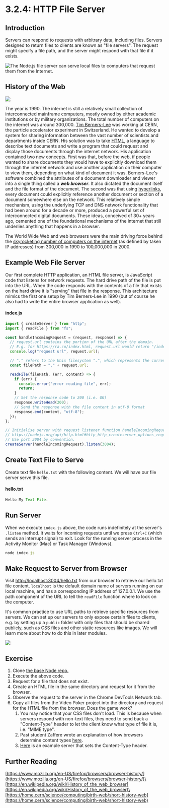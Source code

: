 # 3.2.4: HTTP File Server

## Introduction

Servers can respond to requests with arbitrary data, including files. Servers designed to return files to clients are known as "file servers". The request might specify a file path, and the server might respond with that file if it exists.

![The Node.js file server can serve local files to computers that request them from the Internet.](../.gitbook/assets/file-server-node.jpg)

## History of the Web

![](../.gitbook/assets/berners-lee.jpg)

The year is 1990. The internet is still a relatively small collection of interconnected mainframe computers, mostly owned by either academic institutions or by military organizations. The total number of computers on the internet was around 300,000. [Tim Berners-Lee](https://en.wikipedia.org/wiki/Tim_Berners-Lee) was working at CERN, the particle accelerator experiment in Switzerland. He wanted to develop a system for sharing information between the vast number of scientists and departments inside CERN. His solution was to take [HTML](https://en.wikipedia.org/wiki/HTML), a language to describe text documents and write a program that could request and display those documents through the internet network. His application contained two new concepts. First was that, before the web, if people wanted to share documents they would have to explicitly download them through the internet network and use another application on their computer to view them, depending on what kind of document it was. Berners-Lee's software combined the attributes of a document downloader and viewer into a single thing called a _**web browser**_. It also dictated the document itself and the file format of the document. The second was that using [hyperlinks](https://en.wikipedia.org/wiki/Hyperlink), every document could explicitly reference another document or section of a document somewhere else on the network. This relatively simple mechanism, using the underlying TCP and DNS network functionality that had been around for a decade or more, produced a powerful set of interconnected digital documents. These ideas, conceived of 30+ years ago, cemented one of the foundational mechanisms of the internet that still underlies anything that happens in a browser.

The World Wide Web and web browsers were the main driving force behind the [skyrocketing number of computers on the internet](https://en.wikipedia.org/wiki/Global_Internet_usage#Internet_hosts) (as defined by taken IP addresses) from 300,000 in 1990 to 100,000,000 in 2000.

## Example Web File Server

Our first complete HTTP application, an HTML file server, is JavaScript code that listens for network requests. The hard drive path of the file is put into the URL. When the code responds with the contents of a file that exists on the hard drive it is "serving" that file in the response. This architecture mimics the first one setup by Tim Berners-Lee in 1990 (but of course he also had to write the entire browser application as well).

#### index.js

```javascript
import { createServer } from "http";
import { readFile } from "fs";

const handleIncomingRequest = (request, response) => {
  // request.url contains the portion of the URL after the domain.
  // E.g. for https://ra.co/index.html, request.url would return "/index.html".
  console.log("request url", request.url);

  // "." refers to the Unix filesystem ".", which represents the current directory.
  const filePath = "." + request.url;

  readFile(filePath, (err, content) => {
    if (err) {
      console.error("error reading file", err);
      return;
    }
    // Set the response code to 200 (i.e. OK)
    response.writeHead(200);
    // Send the response with the file content in utf-8 format
    response.end(content, "utf-8");
  });
};

// Initialise server with request listener function handleIncomingRequest
// https://nodejs.org/api/http.html#http_http_createserver_options_requestlistener
// Use port 3004 by convention.
createServer(handleIncomingRequest).listen(3004);
```

## Create Text File to Serve

Create text file `hello.txt` with the following content. We will have our file server serve this file.

#### hello.txt

```javascript
Hello My Text File.
```

## Run Server

When we execute `index.js` above, the code runs indefinitely at the server's `.listen` method. It waits for incoming requests until we press `Ctrl+C` (which sends an interrupt signal) to exit. Look for the running server process in the Activity Monitor (Mac) or Task Manager (Windows).

```javascript
node index.js
```

## Make Request to Server from Browser

Visit [http://localhost:3004/hello.txt](http://localhost:3004/hello.txt) from our browser to retrieve our hello.txt file content. `localhost` is the default domain name of servers running on our local machine, and has a corresponding IP address of 127.0.0.1. We use the path component of the URL to tell the `readFile` function where to look on the computer.

It's common practice to use URL paths to retrieve specific resources from servers. We can set up our servers to only expose certain files to clients, e.g. by setting up a `public` folder with only files that should be shared publicly, such as CSS files and other static resources like images. We will learn more about how to do this in later modules.

![](../.gitbook/assets/urls.jpg)

## Exercise

1. Clone [the base Node repo.](https://github.com/rocketacademy/base-node-bootcamp)
2. Execute the above code.
3. Request for a file that does not exist.
4. Create an HTML file in the same directory and request for it from the browser.
5. Observe the request to the server in the Chrome DevTools Network tab.
6. Copy all files from the Video Poker project into the directory and request for the HTML file from the browser. Does the game work?
   1. You may notice that your CSS files don't load. This is because when servers respond with non-text files, they need to send back a "Content-Type" header to let the client know what type of file it is, i.e. "MIME type".
   2. Past student Zaffere wrote an explanation of how browsers determine content types [here](https://pastebin.com/vCRjijqf).
   3. [Here](https://developer.mozilla.org/en-US/docs/Learn/Server-side/Node_server_without_framework) is an example server that sets the Content-Type header.

## Further Reading

[https://www.mozilla.org/en-US/firefox/browsers/browser-history/](https://www.mozilla.org/en-US/firefox/browsers/browser-history/)\
\
[https://en.wikipedia.org/wiki/History_of_the_web_browser](https://en.wikipedia.org/wiki/History_of_the_web_browser)\
\
[https://home.cern/science/computing/birth-web/short-history-web](https://home.cern/science/computing/birth-web/short-history-web)
